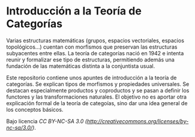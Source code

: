 Introducción a la Teoría de Categorías
===============

Varias estructuras matemáticas (grupos, espacios vectoriales, espacios topológicos...) cuentan con morfismos que preservan las estructuras subyacentes entre ellas. La teoría de categorías nació en 1942 e intenta reunir y formalizar ese tipo de estructuras, permitiendo además una fundación de las matemáticas distinta a la conjuntista usual.

Este repositorio contiene unos apuntes de introducción a la teoría de categorías. Se explican tipos de morfismos y propiedades universales. Se
destacan especialmente productos y coproductos y se pasan a definir los
functores y las transformaciones naturales. El objetivo no es aportar otra
explicación formal de la teoría de categoías, sino dar una idea general
de los conceptos básicos.

Bajo licencia *CC BY-NC-SA 3.0 (http://creativecommons.org/licenses/by-nc-sa/3.0/)*.
